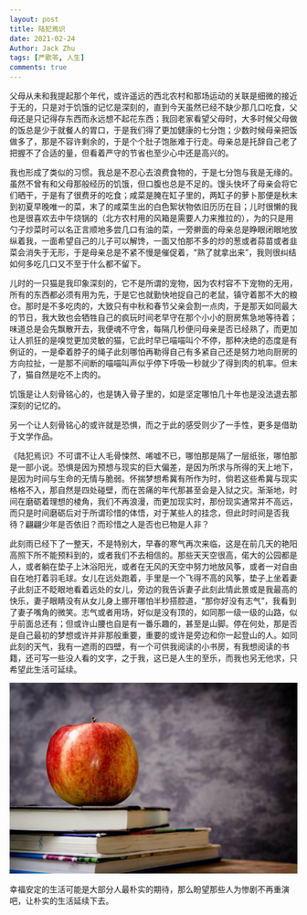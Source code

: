 ```yaml
---
layout: post
title: 陆犯焉识
date: 2021-02-24
Author: Jack Zhu
tags: [严歌苓, 人生]
comments: true
---
```


父母从未和我提起那个年代，或许遥远的西北农村和那场运动的关联是细微的接近于无的，只是对于饥饿的记忆是深刻的，直到今天虽然已经不缺少那几口吃食，父母还是只记得存东西而永远想不起花东西；我回老家看望父母时，大多时候父母做的饭总是少于就餐人的胃口，于是我们得了更加健康的七分饱；少数时候母亲把饭做多了，那是不容许剩余的，于是个个肚子饱胀难于行走。母亲总是托辞自己老了把握不了合适的量，但看着严守的节省也至少心中还是高兴的。

我也形成了类似的习惯。我总是不忍心去浪费食物的，于是七分饱与我是无缘的。虽然不曾有和父母那般经历的饥饿，但口腹也总是不足的。馒头快坏了母亲会将它们晒干，于是有了很费牙的吃食；咸菜是腌在缸子里的，两缸子的萝卜那便是秋末到初夏早晚唯一的菜，末了的咸菜生出的白色絮状物依旧历历在目；儿时很懒的我也是很喜欢去中午烧锅的（北方农村用的风箱是需要人力来推拉的），为的只是用勺子炒菜时可以名正言顺地多尝几口有油的菜，一旁擀面的母亲总是睁眼闭眼地放纵着我，一面希望自己的儿子可以解馋，一面又怕那不多的炒的葱或者蒜苗或者韭菜会消失于无形，于是母亲总是不紧不慢是催促着，“熟了就拿出来”，我则很纠结如何多吃几口又不至于什么都不留下。

儿时的一只猫是我印象深刻的，它不是所谓的宠物，因为农村容不下宠物的无用，所有的东西都必须有用为先，于是它也就勤快地捉自己的老鼠，镇守着那不大的粮仓。那时是不多吃肉的，大致只有中秋和春节父亲会割一点肉，于是那天如同最大的节日，我大致也会牺牲自己的疯玩时间老早守在那个小小的厨房焦急地等待着；味道总是会先飘散开去，我便魂不守舍，每隔几秒便问母亲是否已经熟了，而更加让人抓狂的是嗅觉更加灵敏的猫，它此时早已喵喵叫个不停，那种决绝的态度是有例证的，一是牵着脖子的绳子此刻哪怕再勒得自己有多紧自己还是努力地向厨房的方向拉扯，一是那不间断的喵喵叫声似乎停下呼吸一秒就少了得到肉的机率。但末了，猫自然是吃不上肉的。

饥饿是让人刻骨铭心的，也是铸入骨子里的，如是坚定哪怕几十年也是没法退去那深刻的记忆的。

另一个让人刻骨铭心的或许就是恐惧，而之于此的感受则少了一手性，更多是借助于文学作品。

《陆犯焉识》不可谓不让人毛骨悚然、唏嘘不已，哪怕那是隔了一层纸张，哪怕那是一部小说。恐惧是因为预想与现实的巨大偏差，是因为所求与所得的天上地下，是因为时间与生命的无情与脆弱。怀揣梦想希冀有所作为时，倘若这些希冀与现实格格不入，那自然是四处碰壁，而在苦痛的年代那甚至会是入狱之灾。渐渐地，时间在磨砺着理想的棱角，我们不再浪漫，而更加现实时，那份现实通常并不高远，而只是时间磨砺后对于所谓珍惜的体悟，对于某些人的挂念，但此时时间是否我待？翩翩少年是否依旧？而珍惜之人是否也已物是人非？

此刻雨已经下了一整天，不是特别大，早春的寒气再次来临，这是在前几天的艳阳高照下所不能预料到的，或者我们不去相信的。那些天天空很高，偌大的公园都是人，或者躺在垫子上沐浴阳光，或者在无风的天空中努力地放风筝，或者一对自由自在地打着羽毛球。女儿在远处跑着，手里是一个飞得不高的风筝，垫子上坐着妻子此刻正不眨眼地看着远处的女儿，旁边的我告诉妻子此刻此情此景或是我最高的快乐，妻子眼睛没有从女儿身上挪开哪怕半秒搭腔道，“那你好没有志气”，我看到了妻子嘴角的微笑。志气或者用场，好似是没有顶的，如同那一级一级的山路，似乎前面总还有；但或许山腰也自是有一番乐趣的，甚至是山脚。停在何处，那是否是自己最初的梦想或许并非那般重要，重要的或许是旁边和你一起登山的人。如同此刻的天气，我有一遮雨的四壁，有一个可供我阅读的小书房，有我想阅读的书籍，还可写一些没人看的文字，之于我，这已是人生的至乐，而我也另无他求，只希望此生活可延续。

![life](../assets/images/life.png)

幸福安定的生活可能是大部分人最朴实的期待，那么盼望那些人为惨剧不再重演吧，让朴实的生活延续下去。